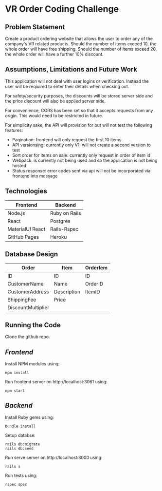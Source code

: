 # **VR Order Coding Challenge**

## **Problem Statement**
Create a product ordering website that allows the user to order any of the company's VR related products. Should the number of items exceed 10, the whole order will have free shipping. Should the number of items exceed 20, the whole order will have a further 10% discount.

## **Assumptions, Limitations and  Future Work**
This application will not deal with user logins or verification. Instead the user will be reqiuired to enter their details when checking out. 

For safety/security purposes, the discounts will be stored server side and the price discount will also be applied server side.

For convenience, CORS has been set so that it accepts requests from any origin. This would need to be restricted in future.

For simplicity sake, the API will provision for but will not test the following features:
- Pagination: frontend will only request the first 10 items
- API versionsing: currently only V1, will not create a second version to test
- Sort order for items on sale: currently only request in order of item id
- Webpack: is currently not being used and so the application is not being hosted
- Status response: error codes sent via api will not be incorporated via frontend into message


## **Technologies**
|Frontend         |Backend       |
|-----------------|--------------|
|Node.js          |Ruby on Rails |
|React            |Postgres      |
|MaterialUI React |Rails-Rspec   |
|GitHub Pages     |Heroku        |



## **Database Design**

|Order               |Item       |OrderIem|
|--------------------|-----------|--------|
|ID                  |ID         |ID      |
|CustomerName        |Name       |OrderID |
|CustomerAddress     |Description|ItemID  |
|ShippingFee         |Price      |        |
|DiscountMultiplier  |           |        |

## **Running the Code**
Clone the github repo.

## *Frontend*
Install NPM modules using:

    npm install

Run frontend server on http://localhost:3061 using:

    npm start

## *Backend*
Install Ruby gems using:

    bundle install

Setup databse:

    rails db:migrate
    rails db:seed

Run serve server on http://localhost:3000 using:

    rails s

Run tests using:

    rspec spec
